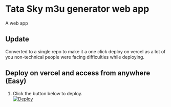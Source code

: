 # Tata Sky m3u generator web app
A  web app
## Update
Converted to a single repo to make it a one click deploy on vercel as a lot of you non-technical people were facing difficulties while deploying.
## Deploy on vercel and access from anywhere (Easy)
1) Click the button below to deploy.<br>
<a href="https://vercel.com/new/clone?repository-url=https://github.com/AjitGE/TP-IN.git"><img src="https://vercel.com/button" alt="Deploy"/></a><br>





